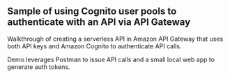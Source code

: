 ## Sample of using Cognito user pools to authenticate with an API via API Gateway

Walkthrough of creating a serverless API in Amazon API Gateway that uses both API keys and Amazon Cognito to authenticate API calls.

Demo leverages Postman to issue API calls and a small local web app to generate auth tokens.
